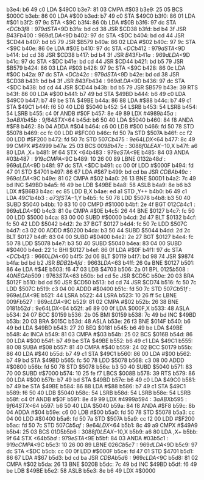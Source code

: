 b3e4: b6 49 c0     LDA    $49C0
b3e7: 81 03        CMPA   #$03
b3e9: 25 05        BCS    $000C
b3eb: 86 00        LDA    #$00
b3ed: b7 49 c0     STA    $49C0
b3f0: 86 01        LDA    #$01
b3f2: 97 9c        STA    <$9C
b3f4: 86 0b        LDA    #$0B
b3f6: 97 dc        STA    <$DC
b3f8: 97 9d        STA    <$9D
b3fa: bd cd 38     JSR    $CD38
b3fd: bd b4 3f     JSR    $B43F
b400: 96 9d        LDA    <$9D
b402: 97 dc        STA    <$DC
b404: bd cd 44     JSR    $CD44
b407: bd b5 79     JSR    $B579
b40a: 86 02        LDA    #$02
b40c: 97 9c        STA    <$9C
b40e: 86 0e        LDA    #$0E
b410: 97 dc        STA    <$DC
b412: 97 9d        STA    <$9D
b414: bd cd 38     JSR    $CD38
b417: bd b4 3f     JSR    $B43F
b41a: 96 9d        LDA    <$9D
b41c: 97 dc        STA    <$DC
b41e: bd cd 44     JSR    $CD44
b421: bd b5 79     JSR    $B579
b424: 86 03        LDA    #$03
b426: 97 9c        STA    <$9C
b428: 86 0c        LDA    #$0C
b42a: 97 dc        STA    <$DC
b42c: 97 9d        STA    <$9D
b42e: bd cd 38     JSR    $CD38
b431: bd b4 3f     JSR    $B43F
b434: 96 9d        LDA    <$9D
b436: 97 dc        STA    <$DC
b438: bd cd 44     JSR    $CD44
b43b: bd b5 79     JSR    $B579
b43e: 39           RTS
b43f: 86 00        LDA    #$00
b441: b7 49 bd     STA    $49BD
b444: b6 49 c0     LDA    $49C0
b447: b7 49 be     STA    $49BE
b44a: 86 88        LDA    #$88
b44c: b7 49 c1     STA    $49C1
b44f: f6 50 40     LDB    $5040
b452: 54           LSRB
b453: 54           LSRB
b454: 54           LSRB
b455: c4 0f        ANDB   #$0F
b457: 8e 49 89     LDX    #$4989
b45a: 3a           ABX
b45b: 9f 64        STX    <$64
b45d: b6 50 40     LDA    $5040
b460: 84 f8        ANDA   #$F8
b462: 8b 04        ADDA   #$04
b464: c6 00        LDB    #$00
b466: fd 50 78     STD    $5078
b469: cc fc 00     LDD    #$FC00
b46c: fd 50 7a     STD    $507A
b46f: cc f2 00     LDD    #$F200
b472: fd 50 7c     STD    $507C
b475: 9e 64        LDX    <$64
b477: 8c 49 99     CMPX   #$4999
b47a: 25 03        BCS    $009B
b47c: 30 88 f0     LEAX   -$10,X
b47f: a6 80        LDA    ,X+
b481: 9f 64        STX    <$64
b483: 97 9e        STA    <$9E
b485: 84 03        ANDA   #$03
b487: 91 9c        CMPA   <$9C
b489: 10 26 00 89  LBNE   $0132
b48d: 96 9d        LDA    <$9D
b48f: 97 dc        STA    <$DC
b491: cc 00 0f     LDD    #$000F
b494: fd 47 01     STD    $4701
b497: 86 67        LDA    #$67
b499: bd cd ba     JSR    $CDBA
b49c: 96 9c        LDA    <$9C
b49e: 81 02        CMPA   #$02
b4a0: 26 13        BNE    $00D1
b4a2: 7c 49 bd     INC    $49BD
b4a5: f6 49 be     LDB    $49BE
b4a8: 58           ASLB
b4a9: 8e b6 b3     LDX    #$B6B3
b4ac: ec 85        LDD    B,X
b4ae: ed a1        STD    ,Y++
b4b0: b6 49 c1     LDA    $49C1
b4b3: a7 3f        STA    -$1,Y
b4b5: fc 50 78     LDD    $5078
b4b8: b3 50 40     SUBD   $5040
b4bb: 10 83 10 00  CMPD   #$1000
b4bf: 2e 4f        BGT    $012C
b4c1: 96 9d        LDA    <$9D
b4c3: 81 0e        CMPA   #$0E
b4c5: 26 44        BNE    $0127
b4c7: fc 50 00     LDD    $5000
b4ca: 83 00 00     SUBD   #$0000
b4cd: 2d 47        BLT    $0132
b4cf: fc 50 42     LDD    $5042
b4d2: 2e 37        BGT    $0127
b4d4: fc 50 7c     LDD    $507C
b4d7: c3 02 00     ADDD   #$0200
b4da: b3 50 44     SUBD   $5044
b4dd: 2d 2c        BLT    $0127
b4df: 83 04 00     SUBD   #$0400
b4e2: 2e 27        BGT    $0127
b4e4: fc 50 78     LDD    $5078
b4e7: b3 50 40     SUBD   $5040
b4ea: 83 04 00     SUBD   #$0400
b4ed: 22 1c        BHI    $0127
b4ef: 86 0f        LDA    #$0F
b4f1: 97 dc        STA    <$DC
b4f3: 96 60        LDA    <$60
b4f5: 2d 06        BLT    $0119
b4f7: bd 98 74     JSR    $9874
b4fa: bd bd b2     JSR    $BDB2
b4fd: 96 63        LDA    <$63
b4ff: 26 0a        BNE    $0127
b501: 86 4e        LDA    #$4E
b503: f6 47 03     LDB    $4703
b506: 2a 01        BPL    $0125
b508: 40           NEGA
b509: 97 63        STA    <$63
b50b: bd cd 5c     JSR    $CD5C
b50e: 20 03        BRA    $012F
b510: bd cd 50     JSR    $CD50
b513: bd cd 74     JSR    $CD74
b516: fc 50 7c     LDD    $507C
b519: c3 04 00     ADDD   #$0400
b51c: fd 50 7c     STD    $507C
b51f: 96 9e        LDA    <$9E
b521: 44           LSRA
b522: 44           LSRA
b523: 10 26 ff 5c  LBNE   $009F
b527: 96 9c        LDA    <$9C
b529: 81 02        CMPA   #$02
b52b: 26 38        BNE    $0181
b52d: 9e 64        LDX    <$64
b52f: a6 89 00 0f  LDA    $000F,X
b533: 48           ASLA
b534: 24 07        BCC    $0159
b536: 2b 05        BMI    $0159
b538: 7c 49 bd     INC    $49BD
b53b: 20 03        BRA    $015C
b53d: 48           ASLA
b53e: 26 f3        BNE    $014F
b540: b6 49 bd     LDA    $49BD
b543: 27 20        BEQ    $0181
b545: b6 49 be     LDA    $49BE
b548: 4c           INCA
b549: 81 03        CMPA   #$03
b54b: 25 02        BCS    $016B
b54d: 86 00        LDA    #$00
b54f: b7 49 be     STA    $49BE
b552: b6 49 c1     LDA    $49C1
b555: 80 08        SUBA   #$08
b557: 81 40        CMPA   #$40
b559: 24 02        BCC    $0179
b55b: 86 40        LDA    #$40
b55d: b7 49 c1     STA    $49C1
b560: 86 00        LDA    #$00
b562: b7 49 bd     STA    $49BD
b565: fc 50 78     LDD    $5078
b568: c3 08 00     ADDD   #$0800
b56b: fd 50 78     STD    $5078
b56e: b3 50 40     SUBD   $5040
b571: 83 70 00     SUBD   #$7000
b574: 10 25 fe f7  LBCS   $008B
b578: 39           RTS
b579: 86 00        LDA    #$00
b57b: b7 49 bd     STA    $49BD
b57e: b6 49 c0     LDA    $49C0
b581: b7 49 be     STA    $49BE
b584: 86 88        LDA    #$88
b586: b7 49 c1     STA    $49C1
b589: f6 50 40     LDB    $5040
b58c: 54           LSRB
b58d: 54           LSRB
b58e: 54           LSRB
b58f: c4 0f        ANDB   #$0F
b591: 8e 49 99     LDX    #$4999
b594: 3a           ABX
b595: 9f 64        STX    <$64
b597: b6 50 40     LDA    $5040
b59a: 84 f8        ANDA   #$F8
b59c: 8b 04        ADDA   #$04
b59e: c6 00        LDB    #$00
b5a0: fd 50 78     STD    $5078
b5a3: cc 04 00     LDD    #$0400
b5a6: fd 50 7a     STD    $507A
b5a9: cc f2 00     LDD    #$F200
b5ac: fd 50 7c     STD    $507C
b5af: 9e 64        LDX    <$64
b5b1: 8c 49 a9     CMPX   #$49A9
b5b4: 25 03        BCS    $01D5
b5b6: 30 88 f0     LEAX   -$10,X
b5b9: a6 80        LDA    ,X+
b5bb: 9f 64        STX    <$64
b5bd: 97 9e        STA    <$9E
b5bf: 84 03        ANDA   #$03
b5c1: 91 9c        CMPA   <$9C
b5c3: 10 26 00 89  LBNE   $026C
b5c7: 96 9d        LDA    <$9D
b5c9: 97 dc        STA    <$DC
b5cb: cc 00 0f     LDD    #$000F
b5ce: fd 47 01     STD    $4701
b5d1: 86 67        LDA    #$67
b5d3: bd cd ba     JSR    $CDBA
b5d6: 96 9c        LDA    <$9C
b5d8: 81 02        CMPA   #$02
b5da: 26 13        BNE    $020B
b5dc: 7c 49 bd     INC    $49BD
b5df: f6 49 be     LDB    $49BE
b5e2: 58           ASLB
b5e3: 8e b6 49     LDX    #$0000
